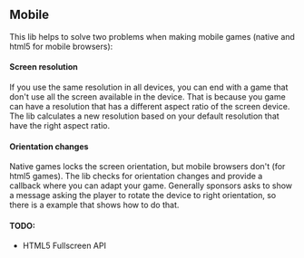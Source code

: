 ## Mobile
This lib helps to solve two problems when making mobile games (native and html5 for mobile browsers):

#### Screen resolution
If you use the same resolution in all devices, you can end with a game that don't use all the screen available in the device. That is because you game can have a resolution that has a different aspect ratio of the screen device. The lib calculates a new resolution based on your default resolution that have the right aspect ratio.

#### Orientation changes
Native games locks the screen orientation, but mobile browsers don't (for html5 games). The lib checks for orientation changes and provide a callback where you can adapt your game. Generally sponsors asks to show a message asking the player to rotate the device to right orientation, so there is a example that shows how to do that.

#### TODO:
- HTML5 Fullscreen API
